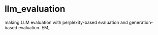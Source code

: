# llm_evaluation
making LLM evaluation with perplexity-based evaluation and generation-based evaluation. EM, 
